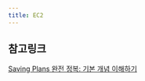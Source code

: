 ```yaml
---
title: EC2
---
```


## 참고링크
[Saving Plans 완전 정복: 기본 개념 이해하기](https://brunch.co.kr/@mentorsapiens/61)